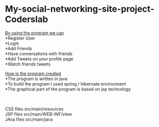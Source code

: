 # My-social-networking-site-project-Coderslab


[By using the program we can](#tablee)
<br>
*Register User
<br>
*Login
<br>
*Add Friends 
<br>
*Have conversations with friends
<br>
*Add Tweets on your profile page
<br>
*Watch friends tweets
<br>

[How is the program created](#tableee)
<br>
*The program is written in java
<br>
*To build the program I used spring / hibernate environment
<br>
*The graphical part of the program is based on jsp technology



<br>
<br>
CSS files src/main/resources
<br>
JSP files src/main/WEB-INF/view
<br>
JAva files src/main/java

